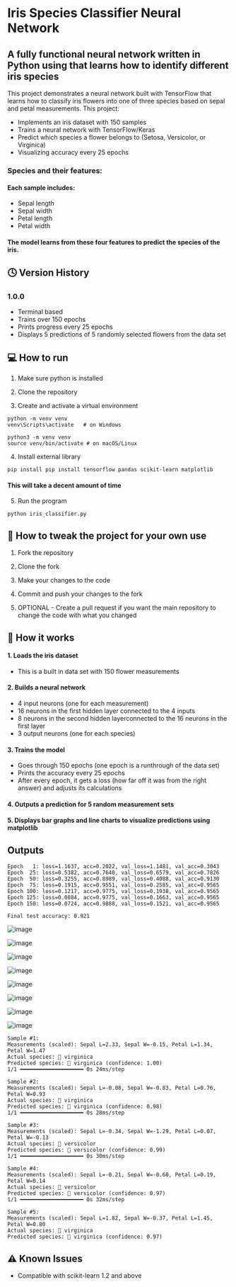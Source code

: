 # Iris Species Classifier Neural Network
## A fully functional neural network written in Python using that learns how to identify different iris species
This project demonstrates a neural network built with TensorFlow that learns how to classify iris flowers into one of three species based on sepal and petal measurements. This project:
- Implements an iris dataset with 150 samples
- Trains a neural network with TensorFlow/Keras
- Predict which species a flower belongs to (Setosa, Versicolor, or Virginica)
- Visualizing accuracy every 25 epochs
### Species and their features:
####  Each sample includes:
- Sepal length
- Sepal width
- Petal length
- Petal width
#### The model learns from these four features to predict the species of the iris.

## 🕓 Version History
### 1.0.0
- Terminal based
- Trains over 150 epochs
- Prints progress every 25 epochs
- Displays 5 predictions of 5 randomly selected flowers from the data set

## 💻 How to run 
1. Make sure python is installed

2. Clone the repository

3. Create and activate a virtual environment
```
python -m venv venv
venv\Scripts\activate   # on Windows
```
```
python3 -m venv venv
source venv/bin/activate # on macOS/Linux
```

4. Install external library
```
pip install pip install tensorflow pandas scikit-learn matplotlib
```
#### This will take a decent amount of time 

5. Run the program
```
python iris_classifier.py
```

## 🔧 How to tweak the project for your own use 
1. Fork the repository
   
2. Clone the fork
   
3. Make your changes to the code
   
4. Commit and push your changes to the fork
   
5. OPTIONAL - Create a pull request if you want the main repository to change the code with what you changed

## 🧠 How it works 
#### 1. Loads the iris dataset
  - This is a built in data set with 150 flower measurements

#### 2. Builds a neural network 
  - 4 input neurons (one for each measurement)
  - 16 neurons in the first hidden layer connected to the 4 inputs
  - 8 neurons in the second hidden layerconnected to the 16 neurons in the first layer
  - 3 output neurons (one for each species)

#### 3. Trains the model 
  - Goes through 150 epochs (one epoch is a runthrough of the data set)
  - Prints the accuracy every 25 epochs 
  - After every epoch, it gets a loss (how far off it was from the right answer) and adjusts its calculations

#### 4. Outputs a prediction for 5 random measurement sets

#### 5. Displays bar graphs and line charts to visualize predictions using matplotlib

## Outputs
```
Epoch   1: loss=1.1637, acc=0.2022, val_loss=1.1481, val_acc=0.3043
Epoch  25: loss=0.5382, acc=0.7640, val_loss=0.6579, val_acc=0.7826
Epoch  50: loss=0.3255, acc=0.8989, val_loss=0.4088, val_acc=0.9130
Epoch  75: loss=0.1915, acc=0.9551, val_loss=0.2585, val_acc=0.9565
Epoch 100: loss=0.1217, acc=0.9775, val_loss=0.1938, val_acc=0.9565
Epoch 125: loss=0.0884, acc=0.9775, val_loss=0.1663, val_acc=0.9565
Epoch 150: loss=0.0724, acc=0.9888, val_loss=0.1521, val_acc=0.9565

Final test accuracy: 0.921
```
![image](https://github.com/user-attachments/assets/74a1af7b-01ac-436b-a9d4-6e472d4a4881)

![image](https://github.com/user-attachments/assets/25030ba7-70a8-4830-9352-60844936ed01)

![image](https://github.com/user-attachments/assets/d75d4314-49ab-4ccb-b3ac-3509fc158400)

![image](https://github.com/user-attachments/assets/5d40cbcf-a278-4cef-b305-5f496e296c10)

![image](https://github.com/user-attachments/assets/d852a8ca-0b7c-4286-87ab-6095dd00df9a)

![image](https://github.com/user-attachments/assets/d31b3eba-d9c5-4f20-9ccc-5acae5ff3284)

![image](https://github.com/user-attachments/assets/3e2d7744-cc56-4520-84a4-9217ae7399ef)

![image](https://github.com/user-attachments/assets/92f72053-e374-48d9-84c9-a9d39d3e95a1)

```
Sample #1:
Measurements (scaled): Sepal L=2.33, Sepal W=-0.15, Petal L=1.34, Petal W=1.47
Actual species: 🌺 virginica
Predicted species: 🌺 virginica (confidence: 1.00)
1/1 ━━━━━━━━━━━━━━━━━━━━ 0s 24ms/step

Sample #2:
Measurements (scaled): Sepal L=-0.08, Sepal W=-0.83, Petal L=0.76, Petal W=0.93
Actual species: 🌺 virginica
Predicted species: 🌺 virginica (confidence: 0.98)
1/1 ━━━━━━━━━━━━━━━━━━━━ 0s 28ms/step

Sample #3:
Measurements (scaled): Sepal L=-0.34, Sepal W=-1.29, Petal L=0.07, Petal W=-0.13
Actual species: 🌷 versicolor
Predicted species: 🌷 versicolor (confidence: 0.99)
1/1 ━━━━━━━━━━━━━━━━━━━━ 0s 30ms/step

Sample #4:
Measurements (scaled): Sepal L=-0.21, Sepal W=-0.60, Petal L=0.19, Petal W=0.14
Actual species: 🌷 versicolor
Predicted species: 🌷 versicolor (confidence: 0.97)
1/1 ━━━━━━━━━━━━━━━━━━━━ 0s 32ms/step

Sample #5:
Measurements (scaled): Sepal L=1.82, Sepal W=-0.37, Petal L=1.45, Petal W=0.80
Actual species: 🌺 virginica
Predicted species: 🌺 virginica (confidence: 0.97)
```

## ⚠️ Known Issues 
- Compatible with scikit-learn 1.2 and above







